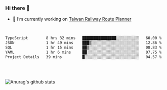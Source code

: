 ### Hi there 👋

- 🔭 I’m currently working on [Taiwan Railway Route Planner](https://github.com/Taiwan-Railway-Route-Planner)

<br/>

<!--START_SECTION:waka-->

```txt
TypeScript        8 hrs 32 mins   ███████████████░░░░░░░░░░   60.00 %
JSON              1 hr 49 mins    ███▒░░░░░░░░░░░░░░░░░░░░░   12.86 %
SQL               1 hr 15 mins    ██▒░░░░░░░░░░░░░░░░░░░░░░   08.83 %
YAML              1 hr 6 mins     ██░░░░░░░░░░░░░░░░░░░░░░░   07.75 %
Project Details   39 mins         █░░░░░░░░░░░░░░░░░░░░░░░░   04.57 %
```

<!--END_SECTION:waka-->

<br/>
<br/>

![Anurag's github stats](https://github-readme-stats.vercel.app/api?username=DepickereSven&show_icons=true&theme=tokyonight)



<!--
**DepickereSven/DepickereSven** is a ✨ _special_ ✨ repository because its `README.md` (this file) appears on your GitHub profile.

Here are some ideas to get you started:

- 🔭 I’m currently working on ...
- 🌱 I’m currently learning ...
- 👯 I’m looking to collaborate on ...
- 🤔 I’m looking for help with ...
- 💬 Ask me about ...
- 📫 How to reach me: ...
- 😄 Pronouns: ...
- ⚡ Fun fact: ...
-->
